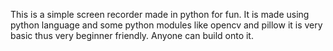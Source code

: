 This is a simple screen recorder made in python for fun.
It is made using python language and some python modules like opencv and pillow
it is very basic thus very beginner friendly.
Anyone can build onto it.

